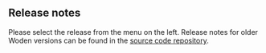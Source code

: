 Release notes
-------------

Please select the release from the menu on the left. Release notes for older Woden versions
can be found in the [source code repository][1].

[1]: https://svn.apache.org/repos/asf/webservices/woden/tags
